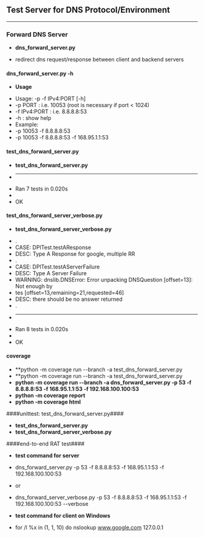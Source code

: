 ## Test Server for DNS Protocol/Environment ##
-----
### Forward DNS Server ###
- **dns_forward_server.py**
 + redirect dns request/response between client and backend servers


#### dns_forward_server.py -h ####
- **Usage**
 + Usage: -p <PORT>  -f IPv4:PORT  [-h]
 +   -p PORT      : i.e. 10053 (root is necessary if port < 1024)
 +   -f IPv4:PORT : i.e. 8.8.8.8:53
 +   -h           : show help
 + Example:
 +   -p 10053 -f 8.8.8.8:53
 +   -p 10053 -f 8.8.8.8:53 -f 168.95.1.1:53


#### test_dns_forward_server.py ####
- **test_dns_forward_server.py**
 + ----------------------------------------------------------------------
 + Ran 7 tests in 0.020s
 +
 + OK

#### test_dns_forward_server_verbose.py ####
- **test_dns_forward_server_verbose.py**
 + .
 + CASE: DPITest.testAResponse
 + DESC: Type A Response for google, multiple RR
 + .
 + CASE: DPITest.testAServerFailure
 + DESC: Type A Server Failure
 + WARNING: dnslib.DNSError: Error unpacking DNSQuestion [offset=13]: Not enough by
 + tes [offset=13,remaining=21,requested=46]
 + DESC: there should be no answer returned
 + .
 + ----------------------------------------------------------------------
 + Ran 8 tests in 0.020s
 + 
 + OK

#### coverage ####
- **python -m coverage run --branch -a test_dns_forward_server.py
- **python -m coverage run --branch -a test_dns_forward_server.py
- **python -m coverage run --branch -a dns_forward_server.py -p 53 -f 8.8.8.8:53 -f 168.95.1.1:53 -f 192.168.100.100:53**
- **python -m coverage report** 
- **python -m coverage html**


####unittest: test_dns_forward_server.py####
- **test_dns_forward_server.py**
- **test_dns_forward_server_verbose.py**


####end-to-end RAT test####
- **test command for server**
 + dns_forward_server.py -p 53 -f 8.8.8.8:53 -f 168.95.1.1:53 -f 192.168.100.100:53
 - or
 + dns_forward_server_verbose.py -p 53 -f 8.8.8.8:53 -f 168.95.1.1:53 -f 192.168.100.100:53 --verbose
- **test command for client on Windows**
 + for /l %x in (1, 1, 10) do nslookup www.google.com 127.0.0.1
